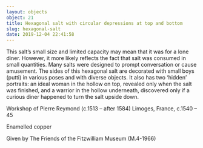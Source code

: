 ```yaml
---
layout: objects
object: 21
title: Hexagonal salt with circular depressions at top and bottom
slug: hexagonal-salt
date: 2019-12-04 22:41:58
---
```

This salt’s small size and limited capacity may mean that it was for a lone diner. However, it more likely reflects the fact that salt was consumed in small quantities. Many salts were designed to prompt conversation or  cause amusement. The sides of this hexagonal  salt are decorated with small boys (putti) in various poses and with diverse objects. It also has two ‘hidden’ portraits: an ideal woman in the hollow on top, revealed only when the salt was finished, and a warrior in the hollow underneath, discovered only if a curious diner happened to turn the salt upside down.  

Workshop of Pierre Reymond (c.1513 – after 1584)  Limoges, France, c.1540 – 45

Enamelled copper  

Given by The Friends of the Fitzwilliam Museum (M.4-1966)
